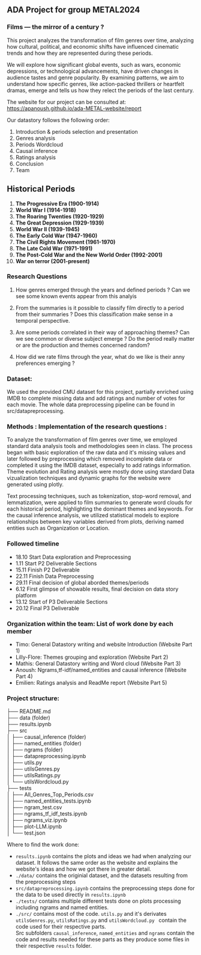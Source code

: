 ## ADA Project for group METAL2024


### Films — the mirror of a century ?

This project analyzes the transformation of film genres over time, analyzing how cultural, political, and economic shifts have influenced cinematic trends and how they are represented during these periods.

We will explore how significant global events, such as wars, economic depressions, or technological advancements, have driven changes in audience tastes and genre popularity. By examining patterns, we aim to understand how specific genres, like action-packed thrillers or heartfelt dramas, emerge and tells us how they relect the periods of the last century.

The website for our project can be consulted at: https://apanoush.github.io/ada-METAL-website/report  

Our datastory follows the following order: 

1. Introduction & periods selection and presentation
2. Genres analysis 
3. Periods Wordcloud
4. Causal inference
5. Ratings analysis
6. Conclusion
7. Team

## Historical Periods

1. **The Progressive Era (1900-1914)**  
2. **World War I (1914-1918)**  
3. **The Roaring Twenties (1920-1929)**  
4. **The Great Depression (1929-1939)**  
5. **World War II (1939-1945)**  
6. **The Early Cold War (1947-1960)**  
7. **The Civil Rights Movement (1961-1970)**  
8. **The Late Cold War (1971-1991)**  
9. **The Post-Cold War and the New World Order (1992-2001)** 
10. **War on terror (2001-present)** 
### Research Questions 

1. How genres emerged through the years and defined periods ? Can we see some known events appear from this analyis

2. From the summaries is it possible to classify film directly to a period from their summaries ? Does this classification make sense in a temporal perspective.

3. Are some periods correlated in their way of approaching themes? Can we see common or diverse subject emerge ? Do the period really matter or are the production and themes concerned random?

4. How did we rate films through the year, what do we like is their anny preferences emerging ?

### Dataset:

We used the provided CMU dataset for this project, partially enriched using IMDB to complete missing data and add ratings and number of votes for each movie.
The whole data preprocessing pipeline can be found in src/datapreprocessing. 


### Methods : Implementation of the research questions :

To analyze the transformation of film genres over time, we employed standard data analysis tools and methodologies seen in class. The process began with basic exploration of the raw data and it's missing values and later followed by preprocessing which removed incomplete data or completed it using the IMDB dataset, especially to add ratings information. Theme evolution and Rating analysis were mostly done using standard Data vizualization techniques and dynamic graphs for the website were generated using plotly. 

Text processing techniques, such as tokenization, stop-word removal, and lemmatization, were applied to film summaries to generate word clouds for each historical period, highlighting the dominant themes and keywords. For the causal inference analysis, we utilized statistical models to explore relationships between key variables derived from plots, deriving named entities such as Organization or Location.

### Followed timeline  
- 18.10 Start Data exploration and Preprocessing 
- 1.11 Start P2 Deliverable Sections
- 15.11 Finish P2 Deliverable 
- 22.11 Finish Data Preprocessing
- 29.11 Final decision of global aborded themes/periods
- 6.12 First glimpse of showable results, final decision on data story platform
- 13.12 Start of P3 Deliverable Sections
- 20.12 Final P3 Deliverable

### Organization within the team: List of work done by each member
- Timo: General Datastory writing and website Introduction (Website Part 1)
- Lilly-Flore: Themes grouping and exploration (Website Part 2)
- Mathis: General Datastory writing and Word cloud (Website Part 3)
- Anoush: Ngrams,tf-idf/named_entities and causal inference (Website Part 4)
- Emilien: Ratings analysis and ReadMe report (Website Part 5)

### Project structure: 

├── README.md  
├── data (folder)  
├── results.ipynb  
├── src  
│   ├── causal_inference (folder)  
│   ├── named_entities (folder)  
│   ├── ngrams (folder)  
│   ├── datapreprocessing.ipynb  
│   ├── utils.py  
│   ├── utilsGenres.py  
│   ├── utilsRatings.py  
│   └── utilsWordcloud.py  
├── tests  
│   ├── All_Genres_Top_Periods.csv  
│   ├── named_entities_tests.ipynb   
│   ├── ngram_test.csv  
│   ├── ngrams_tf_idf_tests.ipynb  
│   ├── ngrams_viz.ipynb  
│   ├── plot-LLM.ipynb  
│   └── test.json  


Where to find the work done: 
- `results.ipynb` contains the plots and ideas we had when analyzing our dataset. 
It follows the same order as the website and explains the website's ideas and how we got there in greater detail. 
- `./data/` contains the originial dataset, and the datasets resulting from the preprocessing steps
- `src/datapreprocessing.ipynb` contains the preprocessing steps done for the data to be used directly in `results.ipynb`
- `./tests/` contains multiple different tests done on plots processing including ngrams and named entities. 
- `./src/` contains most of the code. `utils.py` and it's derivates `utilsGenres.py`, `utilsRatings.py` and `utilsWordcloud.py ` contain the code used for their respective parts.  
Src subfolders `causal_inference`, `named_entities` and `ngrams` contain the code and results needed for these parts as they produce some files in their respective `results` folder.
